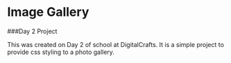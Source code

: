 # Image Gallery

###Day 2 Project

This was created on Day 2 of school at DigitalCrafts.  It is a simple project to provide css styling to a photo gallery.

